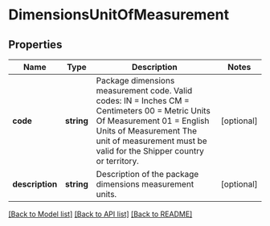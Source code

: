 # DimensionsUnitOfMeasurement

## Properties
Name | Type | Description | Notes
------------ | ------------- | ------------- | -------------
**code** | **string** | Package dimensions measurement code. Valid codes: IN &#x3D; Inches CM &#x3D; Centimeters 00 &#x3D; Metric Units Of Measurement 01 &#x3D; English Units of Measurement The unit of measurement must be valid for the Shipper country or territory. | [optional] 
**description** | **string** | Description of the package dimensions measurement units. | [optional] 

[[Back to Model list]](../../README.md#documentation-for-models) [[Back to API list]](../../README.md#documentation-for-api-endpoints) [[Back to README]](../../README.md)

